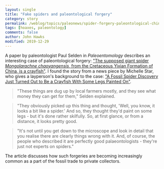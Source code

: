```yaml
---
layout: single
title: "Fake spiders and paleontological forgery"
category: story
permalink: /weblog/topics/paleonews/spider-forgery-paleontological-china-2019.html
tags: [hoaxes, paleontology]
comments: false
author: John Hawks
modified: 2019-12-29
---
```


A paper by paleontologist Paul Selden in <em>Paleoentomology</em> describes an interesting case of paleontological forgery: <a href="http://dx.doi.org/10.11646/palaeoentomology.2.5.15">"The supposed giant spider <em>Mongolarachne chaoyangensis</em>, from the Cretaceous Yixian Formation of China, is a crayfish"</a>. I found the story from a news piece by Michelle Star, who gives a layperson's background to the case: <a href="https://www.sciencealert.com/a-fossil-has-been-stripped-of-its-classification-because-its-legs-were-literally-painted-on">"A Fossil Spider Discovery Just Turned Out to Be a Crayfish With Some Legs Painted On"</a>.

<blockquote>"These things are dug up by local farmers mostly, and they see what money they can get for them," Selden explained.</blockquote>

<blockquote>"They obviously picked up this thing and thought, 'Well, you know, it looks a bit like a spider.' And so, they thought they'd paint on some legs - but it's done rather skilfully. So, at first glance, or from a distance, it looks pretty good.</blockquote>

<blockquote>"It's not until you get down to the microscope and look in detail that you realise there are clearly things wrong with it. And, of course, the people who described it are perfectly good palaeontologists - they're just not experts on spiders."</blockquote>

The article discusses how such forgeries are becoming increasingly common as a part of the fossil trade to private collectors.
